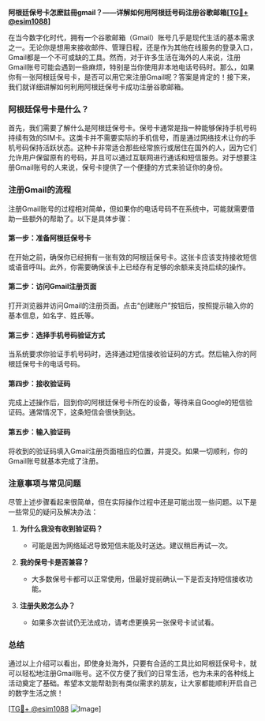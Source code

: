 **阿根廷保号卡怎麽註冊gmail？——详解如何用阿根廷号码注册谷歌邮箱[[TG💪+ @esim1088](https://t.me/s/esim1088)]**

在当今数字化时代，拥有一个谷歌邮箱（Gmail）账号几乎是现代生活的基本需求之一。无论你是想用来接收邮件、管理日程，还是作为其他在线服务的登录入口，Gmail都是一个不可或缺的工具。然而，对于许多生活在海外的人来说，注册Gmail账号可能会遇到一些麻烦，特别是当你使用非本地电话号码时。那么，如果你有一张阿根廷保号卡，是否可以用它来注册Gmail呢？答案是肯定的！接下来，我们就详细讲解如何利用阿根廷保号卡成功注册谷歌邮箱。

### 阿根廷保号卡是什么？

首先，我们需要了解什么是阿根廷保号卡。保号卡通常是指一种能够保持手机号码持续有效的SIM卡。这类卡并不需要实际的手机信号，而是通过网络技术让你的手机号码保持活跃状态。这种卡非常适合那些经常旅行或居住在国外的人，因为它们允许用户保留原有的号码，并且可以通过互联网进行通话和短信服务。对于想要注册Gmail账号的人来说，保号卡提供了一个便捷的方式来验证你的身份。

### 注册Gmail的流程

注册Gmail账号的过程相对简单，但如果你的电话号码不在系统中，可能就需要借助一些额外的帮助了。以下是具体步骤：

#### 第一步：准备阿根廷保号卡

在开始之前，确保你已经拥有一张有效的阿根廷保号卡。这张卡应该支持接收短信或语音呼叫。此外，你需要确保该卡上已经存有足够的余额来支持后续的操作。

#### 第二步：访问Gmail注册页面

打开浏览器并访问Gmail的注册页面。点击“创建账户”按钮后，按照提示输入你的基本信息，如名字、姓氏等。

#### 第三步：选择手机号码验证方式

当系统要求你验证手机号码时，选择通过短信接收验证码的方式。然后输入你的阿根廷保号卡的电话号码。

#### 第四步：接收验证码

完成上述操作后，回到你的阿根廷保号卡所在的设备，等待来自Google的短信验证码。通常情况下，这条短信会很快到达。

#### 第五步：输入验证码

将收到的验证码填入Gmail注册页面相应的位置，并提交。如果一切顺利，你的Gmail账号就基本完成了注册。

### 注意事项与常见问题

尽管上述步骤看起来很简单，但在实际操作过程中还是可能出现一些问题。以下是一些常见的疑问及解决办法：

1. **为什么我没有收到验证码？**
   - 可能是因为网络延迟导致短信未能及时送达。建议稍后再试一次。
   
2. **我的保号卡是否兼容？**
   - 大多数保号卡都可以正常使用，但最好提前确认一下是否支持短信接收功能。

3. **注册失败怎么办？**
   - 如果多次尝试仍无法成功，请考虑更换另一张保号卡试试看。

### 总结

通过以上介绍可以看出，即使身处海外，只要有合适的工具比如阿根廷保号卡，就可以轻松地注册Gmail账号。这不仅方便了我们的日常生活，也为未来的各种线上活动奠定了基础。希望本文能帮助到有类似需求的朋友，让大家都能顺利开启自己的数字生活之旅！

[[TG💪+ @esim1088](https://t.me/s/esim1088) ![Image](https://i.postimg.cc/4NQfJmqS/Snipaste-2025-05-13-00-14-12.png)]